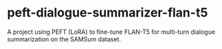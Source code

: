 # peft-dialogue-summarizer-flan-t5
A project using PEFT (LoRA) to fine-tune FLAN-T5 for multi-turn dialogue summarization on the SAMSum dataset.

